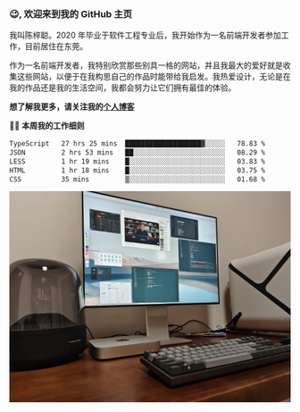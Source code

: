 ### 😉, 欢迎来到我的 GitHub 主页

我叫陈梓聪。2020 年毕业于软件工程专业后，我开始作为一名前端开发者参加工作，目前居住在东莞。

作为一名前端开发者，我特别欣赏那些别具一格的网站，并且我最大的爱好就是收集这些网站，以便于在我构思自己的作品时能带给我启发。我热爱设计，无论是在我的作品还是我的生活空间，我都会努力让它们拥有最佳的体验。

**想了解我更多，请关注我的[个人博客](https://leoku.top)**

🧑‍💻 **本周我的工作细则**
<!--START_SECTION:waka-->
```text
TypeScript   27 hrs 25 mins  ███████████████████▓░░░░░   78.83 % 
JSON         2 hrs 53 mins   ██░░░░░░░░░░░░░░░░░░░░░░░   08.29 % 
LESS         1 hr 19 mins    █░░░░░░░░░░░░░░░░░░░░░░░░   03.83 % 
HTML         1 hr 18 mins    █░░░░░░░░░░░░░░░░░░░░░░░░   03.75 % 
CSS          35 mins         ▒░░░░░░░░░░░░░░░░░░░░░░░░   01.68 % 
```
<!--END_SECTION:waka-->

![desktop](./mine.jpg)
